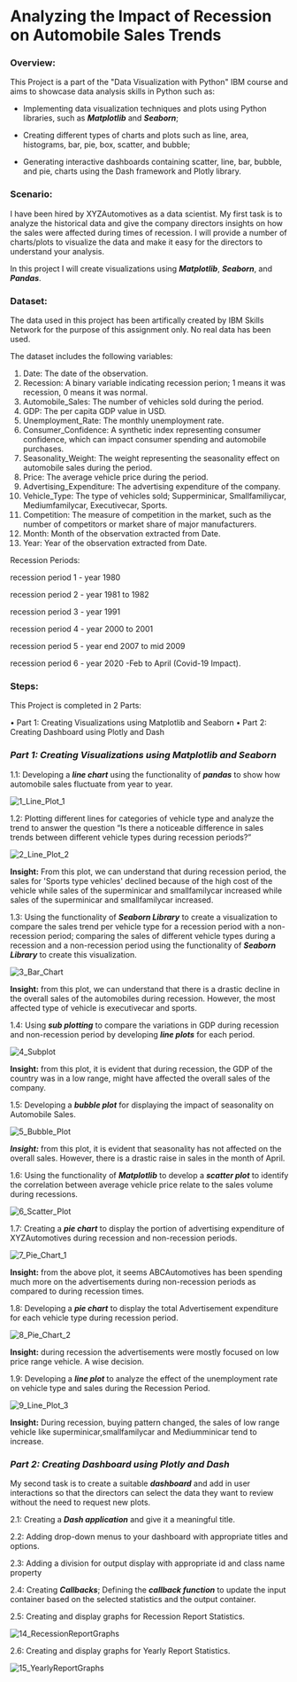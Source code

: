 # Analyzing the Impact of Recession on Automobile Sales Trends

### Overview:

This Project is a part of the "Data Visualization with Python" IBM course and aims to showcase data analysis skills in Python such as:

+ Implementing data visualization techniques and plots using Python libraries, such as **_Matplotlib_** and **_Seaborn_**;

+ Creating different types of charts and plots such as line, area, histograms, bar, pie, box, scatter, and bubble;

+ Generating interactive dashboards containing scatter, line, bar, bubble, and pie, charts using the Dash framework and Plotly library.

### Scenario:

I have been hired by XYZAutomotives as a data scientist. My first task is to analyze the historical data and give the company directors insights on how the sales were affected during times of recession. I will provide a number of charts/plots to visualize the data and make it easy for the directors to understand your analysis.

In this project I will create visualizations using **_Matplotlib_**, **_Seaborn_**, and **_Pandas_**.

### Dataset:

The data used in this project has been artifically created by IBM Skills Network for the purpose of this assignment only. No real data has been used.

The dataset includes the following variables:

1.	Date: The date of the observation.
2.	Recession: A binary variable indicating recession perion; 1 means it was recession, 0 means it was normal.
3.	Automobile_Sales: The number of vehicles sold during the period.
4.	GDP: The per capita GDP value in USD.
5.	Unemployment_Rate: The monthly unemployment rate.
6.	Consumer_Confidence: A synthetic index representing consumer confidence, which can impact consumer spending and automobile purchases.
7.	Seasonality_Weight: The weight representing the seasonality effect on automobile sales during the period.
8.	Price: The average vehicle price during the period.
9.	Advertising_Expenditure: The advertising expenditure of the company.
10.	Vehicle_Type: The type of vehicles sold; Supperminicar, Smallfamiliycar, Mediumfamilycar, Executivecar, Sports.
11.	Competition: The measure of competition in the market, such as the number of competitors or market share of major manufacturers.
12.	Month: Month of the observation extracted from Date.
13.	Year: Year of the observation extracted from Date.

Recession Periods:

recession period 1 - year 1980

recession period 2 - year 1981 to 1982

recession period 3 - year 1991

recession period 4 - year 2000 to 2001

recession period 5 - year end 2007 to mid 2009

recession period 6 - year 2020 -Feb to April (Covid-19 Impact).

### Steps:

This Project is completed in 2 Parts:

•	Part 1: Creating Visualizations using Matplotlib and Seaborn 
•	Part 2: Creating Dashboard using Plotly and Dash

### _Part 1: Creating Visualizations using Matplotlib and Seaborn_ 

1.1: Developing a **_line chart_** using the functionality of **_pandas_** to show how automobile sales fluctuate from year to year.

![1_Line_Plot_1](https://github.com/user-attachments/assets/d9ee49c1-9d8f-46cb-a04e-e00f176463f0)

1.2: Plotting different lines for categories of vehicle type and analyze the trend to answer the question “Is there a noticeable difference in sales trends between different vehicle types during recession periods?”

![2_Line_Plot_2](https://github.com/user-attachments/assets/45fb0f9d-6007-45b1-9d53-daa1d622781b)

**Insight:** From this plot, we can understand that during recession period, the sales for 'Sports type vehicles' declined because of the high cost of the vehicle while sales of the superminicar and smallfamilycar increased while sales of the superminicar and smallfamilycar increased.

1.3: Using the functionality of **_Seaborn Library_** to create a visualization to compare the sales trend per vehicle type for a recession period with a non-recession period; comparing the sales of different vehicle types during a recession and a non-recession period using the functionality of **_Seaborn Library_** to create this visualization.

![3_Bar_Chart](https://github.com/user-attachments/assets/a11400e1-2495-4600-9462-49a82a892339)

**Insight:** from this plot, we can understand that there is a drastic decline in the overall sales of the automobiles during recession. However, the most affected type of vehicle is executivecar and sports.

1.4: Using **_sub plotting_** to compare the variations in GDP during recession and non-recession period by developing **_line plots_** for each period.

![4_Subplot](https://github.com/user-attachments/assets/8ba9eac2-aa5e-4457-88fb-f7388d49d0a7)

**Insight:** from this plot, it is evident that during recession, the GDP of the country was in a low range, might have affected the overall sales of the company.

1.5: Developing a **_bubble plot_** for displaying the impact of seasonality on Automobile Sales.

![5_Bubble_Plot](https://github.com/user-attachments/assets/bd8fede4-0161-40ef-bd2f-3693b9d937a5)

**_Insight:_** from this plot, it is evident that seasonality has not affected on the overall sales. However, there is a drastic raise in sales in the month of April.

1.6: Using the functionality of **_Matplotlib_** to develop a **_scatter plot_** to identify the correlation between average vehicle price relate to the sales volume during recessions.

![6_Scatter_Plot](https://github.com/user-attachments/assets/1304761e-c8e5-41b0-90c7-f1418f1ee68c)

1.7: Creating a **_pie chart_** to display the portion of advertising expenditure of XYZAutomotives during recession and non-recession periods.

![7_Pie_Chart_1](https://github.com/user-attachments/assets/03ba6731-dc06-4b64-89e8-22fbde5d9c34)

**Insight:** from the above plot, it seems ABCAutomotives has been spending much more on the advertisements during non-recession periods as compared to during recession times.

1.8: Developing a **_pie chart_** to display the total Advertisement expenditure for each vehicle type during recession period.

![8_Pie_Chart_2](https://github.com/user-attachments/assets/9b7c1629-2fe9-43e7-a65f-8803fefb65d2)

**Insight:** during recession the advertisements were mostly focused on low price range vehicle. A wise decision.

1.9: Developing a **_line plot_** to analyze the effect of the unemployment rate on vehicle type and sales during the Recession Period.

![9_Line_Plot_3](https://github.com/user-attachments/assets/bd0aa0bb-02c9-4c25-b151-5993097f3fd4)

**Insight:** During recession, buying pattern changed, the sales of low range vehicle like superminicar,smallfamilycar and Mediumminicar tend to increase.

### _Part 2: Creating Dashboard using Plotly and Dash_

My second task is to create a suitable **_dashboard_** and add in user interactions so that the directors can select the data they want to review without the need to request new plots.

2.1: Creating a **_Dash application_** and give it a meaningful title.

2.2: Adding drop-down menus to your dashboard with appropriate titles and options.

2.3: Adding a division for output display with appropriate id and class name property

2.4: Creating **_Callbacks_**; Defining the **_callback function_** to update the input container based on the selected statistics and the output container.

2.5: Creating and display graphs for Recession Report Statistics.

![14_RecessionReportGraphs](https://github.com/user-attachments/assets/6860d61b-4c8c-4556-997f-a9b74d7d6aa0)

2.6: Creating and display graphs for Yearly Report Statistics.

![15_YearlyReportGraphs](https://github.com/user-attachments/assets/7b3372ed-008b-4abd-b984-076a68ad0a57)

